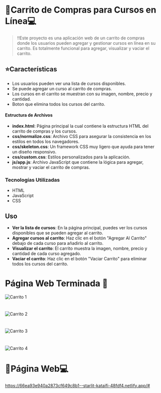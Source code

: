 # 📝Carrito de Compras para Cursos en Línea💻

>‼️Este proyecto es una aplicación web de un carrito de compras donde los usuarios pueden agregar y gestionar cursos en línea en su carrito. Es totalmente funcional para agregar, visualizar y vaciar el carrito.

## ⭐Características

* Los usuarios pueden ver una lista de cursos disponibles.
* Se puede agregar un curso al carrito de compras.
* Los cursos en el carrito se muestran con su imagen, nombre, precio y cantidad.
* Boton que elimina todos los cursos del carrito.

#### Estructura de Archivos
* **index.html**: Página principal la cual contiene la estructura HTML del carrito de compras y los cursos.
* **css/normalize.css**: Archivo CSS para asegurar la consistencia en los estilos en todos los navegadores.
* **css/skeleton.css**: Un framework CSS muy ligero que ayuda para tener un diseño responsivo.
* **css/custom.css**: Estilos personalizados para la aplicación.
* **js/app.js**: Archivo JavaScript que contiene la lógica para agregar, mostrar y vaciar el carrito de compras.

### Tecnologías Utilizadas

  * HTML
  * JavaScript
  * CSS

## Uso

* **Ver la lista de cursos**: En la página principal, puedes ver los cursos disponibles que se pueden agregar al carrito.
* **Agregar cursos al carrito**: Haz clic en el botón "Agregar Al Carrito" debajo de cada curso para añadirlo al carrito.
* **Visualizar el carrito**: El carrito muestra la imagen, nombre, precio y cantidad de cada curso agregado.
* **Vaciar el carrito**: Haz clic en el botón "Vaciar Carrito" para eliminar todos los cursos del carrito.

# Página Web Terminada 💯
![Carrito 1](https://github.com/user-attachments/assets/cc380c11-f961-4adc-8077-fa42c1391f0d)
#
![Carrito 2](https://github.com/user-attachments/assets/e03fee5a-e2fb-4967-8a22-840a9f3e857a)
#
![Carrito 3](https://github.com/user-attachments/assets/cb6b61cc-dbfc-42dc-ad18-04787dd2086b)
#
![Carrito 4](https://github.com/user-attachments/assets/2430c0ec-0e50-4a11-8aed-e11a94e746ea)

# 📲Página Web💻 
https://66ea93e940a2873cf649c8b1--starlit-kataifi-48fdf4.netlify.app/#
